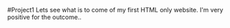 #Project1
Lets see what is to come of my first HTML only website. I'm very positive for the outcome..
